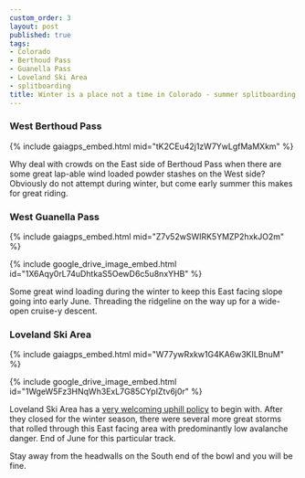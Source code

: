 ```yaml
---
custom_order: 3
layout: post
published: true
tags:
- Colorado
- Berthoud Pass
- Guanella Pass
- Loveland Ski Area
- splitboarding
title: Winter is a place not a time in Colorado - summer splitboarding
---
```

### West Berthoud Pass
{% include gaiagps_embed.html mid="tK2CEu42j1zW7YwLgfMaMXkm" %}

Why deal with crowds on the East side of Berthoud Pass when there are some great lap-able
wind loaded powder stashes on the West side? Obviously do not attempt during winter,
but come early summer this makes for great riding.

### West Guanella Pass
{% include gaiagps_embed.html mid="Z7v52wSWIRK5YMZP2hxkJO2m" %}

{% include google_drive_image_embed.html id="1X6Aqy0rL74uDhtkaS5OewD6c5u8nxYHB" %}

Some great wind loading during the winter to keep this East facing slope going into early June.
Threading the ridgeline on the way up for a wide-open cruise-y descent.

### Loveland Ski Area
{% include gaiagps_embed.html mid="W77ywRxkw1G4KA6w3KILBnuM" %}

{% include google_drive_image_embed.html id="1WgeW5Fz3HNqWh3ExL7G85CYpIZtv6j0r" %}

Loveland Ski Area has a [very welcoming uphill policy](https://skiloveland.com/the-mountain/uphill-access/)
to begin with. After they closed for the winter season, there were several more great storms that rolled
through this East facing area with predominantly low avalanche danger.
End of June for this particular track.

Stay away from the headwalls on the South end of the bowl and you will be fine.
